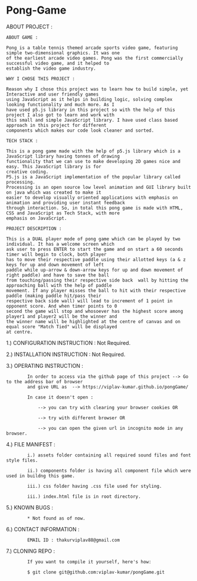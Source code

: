 # Pong-Game
ABOUT PROJECT : 

    ABOUT GAME : 

    Pong is a table tennis themed arcade sports video game, featuring simple two-dimensional graphics. It was one
    of the earliest arcade video games. Pong was the first commercially successful video game, and it helped to 
    establish the video game industry.

    WHY I CHOSE THIS PROJECT :

    Reason why I chose this project was to learn how to build simple, yet Interactive and user friendly games 
    using JavaScript as it helps in building logic, solving complex looking functionality and much more. As I 
    have used p5.js library in this project so with the help of this project I also got to learn and work with 
    this small and simple JavaScript library. I have used class based approach in this project for different 
    components which makes our code look cleaner and sorted. 

    TECH STACK : 

    This is a pong game made with the help of p5.js library which is a JavaScript library having tonnes of drawing
    functionality that we can use to make developing 2D games nice and easy. This JavaScript library is for 
    creative coding.
    P5.js is a JavaScript implementation of the popular library called processing.
    Processing is an open source low level animation and GUI library built on java which was created to make it 
    easier to develop visually oriented applications with emphasis on animation and providing user instant feedback
    through interaction. So, in total this pong game is made with HTML, CSS and JavaScript as Tech Stack, with more
    emphasis on JavaScript.

    PROJECT DESCRIPTION : 

    This is a DUAL player mode of pong game which can be played by two individual. It has a welcome screen which 
    ask user to press ENTER to start the game and on start a 60 seconds timer will begin to clock, both player 
    has to move their respective paddle using their allotted keys (a & z keys for up and down movement of left 
    paddle while up-arrow & down-arrow keys for up and down movement of right paddle) and have to save the ball 
    from touching/passing their respective side back  wall by hitting the approaching ball with the help of paddle
    movement. If any player misses the ball to hit with their respective paddle (making paddle hit/pass their 
    respective back side wall) will lead to increment of 1 point in opponent score. And when timer points to 0 
    second the game will stop and whosoever has the highest score among player1 and player2 will be the winner and
    the winner name will be highlighted at the centre of canvas and on equal score "Match Tied" will be displayed 
    at centre.

1.) CONFIGURATION INSTRUCTION :   Not Required.

2.) INSTALLATION INSTRUCTION  :   Not Required.

3.) OPERATING INSTRUCTION     :   

            In order to access via the github page of this project --> Go to the address bar of browser 
            and give URL as  --> https://viplav-kumar.github.io/pongGame/
 
            In case it doesn't open :

                --> you can try with clearing your browser cookies OR

                --> try with different browser OR

                --> you can open the given url in incognito mode in any browser.
                                      
4.) FILE MANIFEST             :   

            i.) assets folder containing all required sound files and font style files.
            
            ii.) components folder is having all component file which were used in buildng this game. 

            iii.) css folder having .css file used for styling.

            iii.) index.html file is in root directory.
                                  
5.) KNOWN BUGS                :   

            * Not found as of now.

6.) CONTACT INFORMATION       :   

            EMAIL ID : thakurviplav88@gmail.com
                                  
7.) CLONING REPO              :   
     
            If you want to compile it yourself, here's how:

            $ git clone git@github.com:viplav-kumar/pongGame.git
